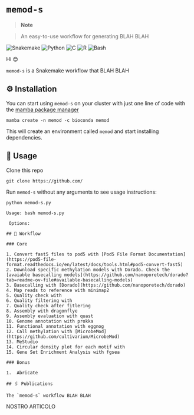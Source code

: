 # `memod-s`

> **Note**

> An easy-to-use workflow for generating BLAH BLAH

![Snakemake](https://img.shields.io/badge/Snakemake-%3E%3D5.10.0%2C%3C5.31.1-green?style=for-the-badge) ![Python](https://img.shields.io/badge/python-3670A0?style=for-the-badge&logo=python&logoColor=ffdd54) ![C](https://img.shields.io/badge/c-%2300599C.svg?style=for-the-badge&logo=c&logoColor=white) ![R](https://img.shields.io/badge/r-%23276DC3.svg?style=for-the-badge&logo=r&logoColor=white) ![Bash](https://img.shields.io/badge/bash-%234EAA25.svg?style=for-the-badge&logo=gnu-bash&logoColor=white)

Hi :blush:

`memod-s` is a Snakemake workflow that BLAH BLAH

## ⚙️ Installation

You can start using `memod-s` on your cluster with just one line of code with the [mamba package manager](https://github.com/mamba-org/mamba)

```
mamba create -n memod -c bioconda memod
```

This will create an environment called `memod` and start installing dependencies.

## 🔧 Usage

Clone this repo

```
git clone https://github.com/
```

Run `memod-s` without any arguments to see usage instructions:

```
python memod-s.py
```
```
Usage: bash memod-s.py 
                       
 Options:

## 🐍 Workflow

### Core

1. Convert fast5 files to pod5 with [Pod5 File Format Documentation](https://pod5-file-format.readthedocs.io/en/latest/docs/tools.html#pod5-convert-fast5)
2. Download specific methylation models with Dorado. Check the [avaiable basecalling models](https://github.com/nanoporetech/dorado?tab=readme-ov-file#available-basecalling-models)
3. Basecalling with [Dorado](https://github.com/nanoporetech/dorado)
4. Map reads to reference with minimap2
5. Quality check with
6. Quality filtering with
7. Quality check after fitlering 
8. Assembly with dragonflye
9. Assembly evaluation with quast
10. Genome annotation with prokka
11. Functional annotation with eggnog
12. Call methylation with [MicrobeMod](https://github.com/cultivarium/MicrobeMod)
13. MeStudio 
14. Circular density plot for each motif with 
15. Gene Set Enrichment Analysis with fgsea

### Bonus

1.  Abricate 

## 🖇️ Publications

The `memod-s` workflow BLAH BLAH

```
NOSTRO ARTICOLO
```
```
